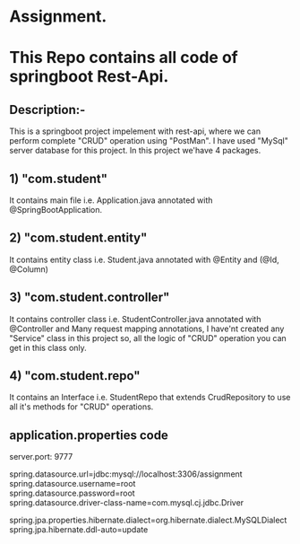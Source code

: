 # Assignment.
# This Repo contains all code of springboot Rest-Api.

## Description:-

This is a springboot project impelement with rest-api, where we can perform complete "CRUD" operation using "PostMan".
I have used "MySql" server database for this project. In this project we'have 4 packages.

## 1) "com.student" 
   It contains main file i.e. Application.java annotated with @SpringBootApplication.
## 2) "com.student.entity" 
   It contains entity class i.e. Student.java annotated with @Entity and (@Id, @Column)
## 3) "com.student.controller"
   It contains controller class i.e. StudentController.java annotated with @Controller and Many request mapping annotations, I have'nt
   created any "Service" class in this project so, all the logic of "CRUD" operation you can get in this class only.
## 4) "com.student.repo"
   It contains an Interface i.e. StudentRepo that extends CrudRepository to use all it's methods for "CRUD" operations.

## application.properties code
server.port: 9777 

spring.datasource.url=jdbc:mysql://localhost:3306/assignment  
spring.datasource.username=root  
spring.datasource.password=root  
spring.datasource.driver-class-name=com.mysql.cj.jdbc.Driver  

spring.jpa.properties.hibernate.dialect=org.hibernate.dialect.MySQLDialect  
spring.jpa.hibernate.ddl-auto=update  
